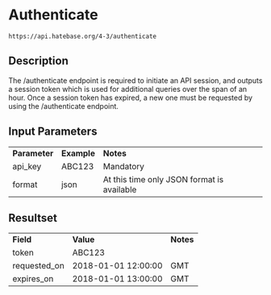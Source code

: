 # Authenticate

~~~
https://api.hatebase.org/4-3/authenticate
~~~

## Description

The /authenticate endpoint is required to initiate an API session, and outputs a session token which is used for additional queries over the span of an hour. Once a session token has expired, a new one must be requested by using the /authenticate endpoint.

## Input Parameters

<table>
  <tr>
    <td><b>Parameter</b></td>
    <td><b>Example</b></td>
    <td><b><b>Notes</b></b></td>
  </tr>
  <tr>
    <td>api_key</td>
    <td>ABC123</td>
    <td>Mandatory</td>
  </tr>
  <tr>
    <td>format</td>
    <td>json</td>
    <td>At this time only JSON format is available</td>
  </tr>
</table>

## Resultset

<table>
  <tr>
    <td><b>Field</b></td>
    <td><b>Value</b></td>
    <td><b><b>Notes</b></b></td>
  </tr>
  <tr>
    <td>token</td>
    <td>ABC123</td>
    <td></td>
  </tr>
  <tr>
    <td>requested_on</td>
    <td>2018-01-01 12:00:00</td>
    <td>GMT</td>
  </tr>
  <tr>
    <td>expires_on</td>
    <td>2018-01-01 13:00:00</td>
    <td>GMT</td>
  </tr>
</table>
